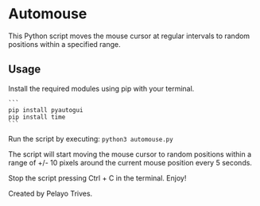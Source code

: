 # Automouse

This Python script moves the mouse cursor at regular intervals to random positions within a specified range.

## Usage

Install the required modules using pip with your terminal.

    ```
    pip install pyautogui
    pip install time
    ```

Run the script by executing:
    ```
    python3 automouse.py
    ```

The script will start moving the mouse cursor to random positions within a range of +/- 10 pixels around the current mouse position every 5 seconds.

Stop the script pressing Ctrl + C in the terminal. Enjoy!

Created by Pelayo Trives.
